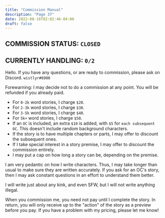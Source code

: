 ```yaml
---
title: "Commission Manual"
description: "Page 37"
date: 2022-08-16T02:02:46-04:00
draft: false
---
```


## COMMISSION STATUS: `CLOSED`
## CURRENTLY HANDLING: `0/2`

Hello. If you have any questions, or are ready to commission, please ask on Discord. `wistlyr#6900`

Forewarning: I may decide not to do a commission at any point. You will be refunded if you already paid.

* For `0-2k` word stories, I charge `$20`.
* For `2-3k` word stories, I charge `$30`.
* For `3-5k` word stories, I charge `$40`.
* For `5k+` word stories, I charge `$50`.
* If an `OC` is included, an extra `$10` is added, with `$5` for `each subsequent OC`. This doesn't include random background characters.
* If the story is to have multiple chapters or parts, I may offer to discount the subsequent ones.
* If I take special interest in a story premise, I may offer to discount the commission entirely.
* I may put a cap on how long a story can be, depending on the premise.

I am very pedantic on how I write characters. Thus, I may take longer than usual to make sure they are written accurately. If you ask for an OC's story, then I may ask constant questions in an effort to understand them better.

I will write just about any kink, and even SFW, but I will not write anything illegal.

When you commission me, you need not pay until I complete the story. In return, you will only receive up to the "action" of the story as a preview before you pay. If you have a problem with my pricing, please let me know!
